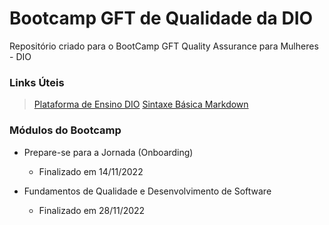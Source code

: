 # Bootcamp GFT de Qualidade da DIO

Repositório criado para o BootCamp GFT Quality Assurance para Mulheres - DIO


### **Links Úteis**
> [Plataforma de Ensino DIO](https://www.dio.me/)
> [Sintaxe Básica Markdown](https://markdownguide.org/basic-syntax/)

### **Módulos do Bootcamp**
- Prepare-se para a Jornada (Onboarding)
  - Finalizado em 14/11/2022
  
- Fundamentos de Qualidade e Desenvolvimento de Software  
  - Finalizado em 28/11/2022
  

  
